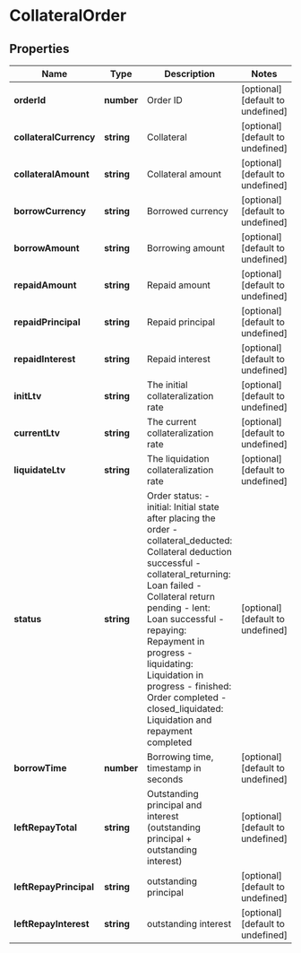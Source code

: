 # CollateralOrder

## Properties

Name | Type | Description | Notes
------------ | ------------- | ------------- | -------------
**orderId** | **number** | Order ID | [optional] [default to undefined]
**collateralCurrency** | **string** | Collateral | [optional] [default to undefined]
**collateralAmount** | **string** | Collateral amount | [optional] [default to undefined]
**borrowCurrency** | **string** | Borrowed currency | [optional] [default to undefined]
**borrowAmount** | **string** | Borrowing amount | [optional] [default to undefined]
**repaidAmount** | **string** | Repaid amount | [optional] [default to undefined]
**repaidPrincipal** | **string** | Repaid principal | [optional] [default to undefined]
**repaidInterest** | **string** | Repaid interest | [optional] [default to undefined]
**initLtv** | **string** | The initial collateralization rate | [optional] [default to undefined]
**currentLtv** | **string** | The current collateralization rate | [optional] [default to undefined]
**liquidateLtv** | **string** | The liquidation collateralization rate | [optional] [default to undefined]
**status** | **string** | Order status: - initial: Initial state after placing the order - collateral_deducted: Collateral deduction successful - collateral_returning: Loan failed - Collateral return pending - lent: Loan successful - repaying: Repayment in progress - liquidating: Liquidation in progress - finished: Order completed - closed_liquidated: Liquidation and repayment completed | [optional] [default to undefined]
**borrowTime** | **number** | Borrowing time, timestamp in seconds | [optional] [default to undefined]
**leftRepayTotal** | **string** | Outstanding principal and interest (outstanding principal + outstanding interest) | [optional] [default to undefined]
**leftRepayPrincipal** | **string** | outstanding principal | [optional] [default to undefined]
**leftRepayInterest** | **string** | outstanding interest | [optional] [default to undefined]

